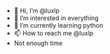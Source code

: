 - 👋 Hi, I’m @luxlp
- 👀 I’m interested in everything
- 🌱 I’m currently learning python
- 📫 How to reach me @luxlp
- Not enough time 

<!---
luxlp/luxlp is a ✨ special ✨ repository because its `README.md` (this file) appears on your GitHub profile.
You can click the Preview link to take a look at your changes.
--->
